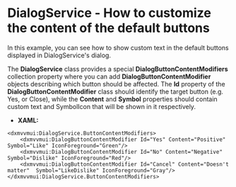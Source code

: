 # DialogService - How to customize the content of the default buttons
 
In this example, you can see how to show custom text in the default buttons displayed in DialogService's dialog.

The **DialogService** class provides a special **DialogButtonContentModifiers** collection property where you can add **DialogButtonContentModifier** objects describing which button should be affected. The **Id** property of the **DialogButtonContentModifier** class should identify the target button (e.g. Yes, or Close), while the **Content** and **Symbol** properties should contain custom text and SymbolIcon that will be shown in it respectively.
 
* **XAML:**
 
```xaml
<dxmvvmui:DialogService.ButtonContentModifiers>
    <dxmvvmui:DialogButtonContentModifier Id="Yes" Content="Positive" Symbol="Like" IconForeground="Green"/>
    <dxmvvmui:DialogButtonContentModifier Id="No" Content="Negative"  Symbol="Dislike" IconForeground="Red"/>
    <dxmvvmui:DialogButtonContentModifier Id="Cancel" Content="Doesn't matter"  Symbol="LikeDislike" IconForeground="Gray"/>
</dxmvvmui:DialogService.ButtonContentModifiers>
``` 
